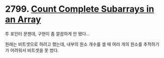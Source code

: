 # 2799. [Count Complete Subarrays in an Array](./2799.cpp)

투 포인터 문젠데, 구현이 좀 깔끔하게 안 됐다...

원래는 비트셋으로 하려고 했는데, 내부의 원소 개수를 셀 때 여러 개의 원소를 추적하기가 어려워서 비트셋을 못 썼다.
